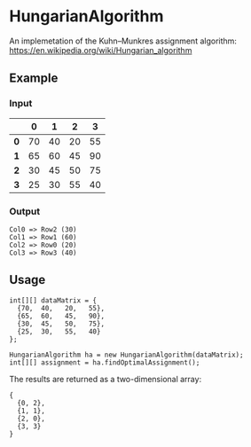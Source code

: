 # HungarianAlgorithm
An implemetation of the Kuhn–Munkres assignment algorithm:
https://en.wikipedia.org/wiki/Hungarian_algorithm

## Example
### Input 
|  | 0 | 1 | 2 | 3|
|----|----|----|----|----|
|**0** |70 | 40 | 20 | 55|
|**1**|65 | 60 | 45 | 90| 
|**2**|30 | 45 | 50 | 75|
|**3**|25 | 30 | 55 | 40|

### Output
```
Col0 => Row2 (30)
Col1 => Row1 (60)
Col2 => Row0 (20)
Col3 => Row3 (40)
```

## Usage
```
int[][] dataMatrix = {
  {70,  40,   20,   55},
  {65,  60,   45,   90},
  {30,  45,   50,   75},
  {25,  30,   55,   40}
};  

HungarianAlgorithm ha = new HungarianAlgorithm(dataMatrix);
int[][] assignment = ha.findOptimalAssignment();
```
The results are returned as a two-dimensional array:
```
{
  {0, 2},
  {1, 1},
  {2, 0},
  {3, 3}
}
```
